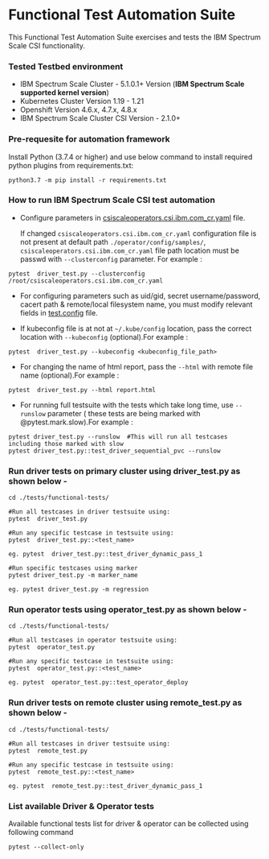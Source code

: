 # Functional Test Automation Suite

This Functional Test Automation Suite exercises and tests the IBM Spectrum Scale CSI functionality.

### Tested Testbed environment

- IBM Spectrum Scale Cluster - 5.1.0.1+ Version  (**IBM Spectrum Scale supported kernel version**)
- Kubernetes Cluster Version 1.19 - 1.21
- Openshift Version 4.6.x, 4.7.x, 4.8.x
- IBM Spectrum Scale Cluster CSI Version - 2.1.0+

### Pre-requesite for automation framework

Install Python (3.7.4 or higher) and use below command to install required python plugins from requirements.txt:

``` 
python3.7 -m pip install -r requirements.txt
```

### How to run IBM Spectrum Scale CSI test automation

- Configure parameters in [csiscaleoperators.csi.ibm.com_cr.yaml](../../operator/config/samples/csiscaleoperators.csi.ibm.com_cr.yaml) file.


  If changed `csiscaleoperators.csi.ibm.com_cr.yaml` configuration file is not present at default path `./operator/config/samples/`, `csiscaleoperators.csi.ibm.com_cr.yaml` file path location must be passwd with `--clusterconfig` parameter. For example :
```
pytest  driver_test.py --clusterconfig /root/csiscaleoperators.csi.ibm.com_cr.yaml
```
- For configuring parameters such as uid/gid, secret username/password, cacert path & remote/local filesystem name, you must modify relevant fields in [test.config](./config/test.config) file.

- If kubeconfig file is at not at `~/.kube/config` location, pass the correct location with `--kubeconfig` (optional).For example :
```
pytest  driver_test.py --kubeconfig <kubeconfig_file_path>
```
- For changing the name of html report, pass the `--html` with remote file name (optional).For example :
```
pytest  driver_test.py --html report.html
```
- For running full testsuite with the tests which take long time, use `--runslow` parameter ( these tests are being marked with @pytest.mark.slow).For example :
```
pytest driver_test.py --runslow  #This will run all testcases including those marked with slow
pytest driver_test.py::test_driver_sequential_pvc --runslow
```
### Run driver tests on primary cluster using driver_test.py as shown below -
```
cd ./tests/functional-tests/

#Run all testcases in driver testsuite using:
pytest  driver_test.py 

#Run any specific testcase in testsuite using:
pytest  driver_test.py::<test_name> 

eg. pytest  driver_test.py::test_driver_dynamic_pass_1 

#Run specific testcases using marker 
pytest driver_test.py -m marker_name

eg. pytest driver_test.py -m regression
```
                
### Run operator tests using operator_test.py as shown below -
```       
cd ./tests/functional-tests/

#Run all testcases in operator testsuite using:
pytest  operator_test.py 

#Run any specific testcase in testsuite using:
pytest  operator_test.py::<test_name> 

eg. pytest  operator_test.py::test_operator_deploy 
```

### Run driver tests on remote cluster using remote_test.py as shown below -
```
cd ./tests/functional-tests/

#Run all testcases in driver testsuite using:
pytest  remote_test.py 

#Run any specific testcase in testsuite using:
pytest  remote_test.py::<test_name> 

eg. pytest  remote_test.py::test_driver_dynamic_pass_1
```

### List available Driver & Operator tests 
Available functional tests list for driver & operator can be collected using following command
```
pytest --collect-only
```
